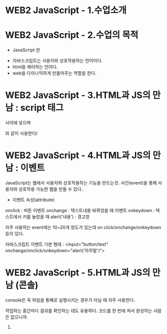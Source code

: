 # WEB2 JavaScript - 1.수업소개

# WEB2 JavaScript - 2.수업의 목적

- JavaScript 란

* 자바스크립트는 사용자와 상호작용하는 언어이다.
* html을 제어하는 언어다.
* web을 다이나믹하게 만들어주는 역할을 한다.

# WEB2 JavaScript - 3.HTML과 JS의 만남 : script 태그

<body></body> 사이에 넣으며

<script>
document.write(1 + 1);
</script>

와 같이 사용한다/

# WEB2 JavaScript - 4.HTML과 JS의 만남 : 이벤트

JavaScript는 웹에서 사용자와 상호작용하는 기능을 만드는것.
사건(event)을 통해 사용자와 상호작용 가능한 웹을 만들 수 있다..

- 이벤트 속성(attribute)

onclick : 버튼 이벤트
onchange : 텍스트내용 바뀌었을 때 이벤트
onkeydown : 텍스트에서 키를 눌렀을 때
alert('내용') : 경고창

자주 사용하는 event에는 10~20개 정도가 있는데 on click/onchange/onkeydown 등이 있다.

자바스크립트 이벤트 기본 형태 :
<input="button/text" onchange/onclick/onkeydown="alert('아무말')">

# WEB2 JavaScript - 5.HTML과 JS의 만남 (콘솔)

console은 꼭 파일을 통째로 실행시키는 경우가 아닐 때 자주 사용한다.

작업하는 중간마다 결과를 확인하는 데도 유용하다. 코드를 한 번에 쳐서 완성하는 사람은 없으니까.

1. <script> 태그를 이용하거나
2. 특정사건 event 에 대해서 on~ attribute를 추가해서 실행시키거나,
3. 웹페이지-검사에서 웹페이지의 콘솔 JavaScript를 사용하여 간단히 원하는 문제를 해결할 수 있다.

# WEB2 JavaScript - 6.데이터타입 - 문자열과 숫자

데이터 처리하기위해 데이터를 분류하는 일이 필요하고 중요해서 문자와 숫자 문자열을 나누고,
JavaScript 프로퍼티를 이용하여 다양한 편의성기능을 사용한다.

- data type

* 문자(a,b,c...#,\$...)
* 숫자(1,2,3...)
* 문자열(hello,ohmygod,...)

- javascript string(문자열) 프로퍼티

* .toUpperCase 대문자로 바꿔줌
* .indexOf 몇번째에 찾는 문자가 있는지 알려줌
* .trim() 공백 없애줌

"1" 은 문자, 1 은 숫자
1+1 은 2, "1"+"1" 은 11이다
그러나, html 에서는 타이핑한 문자가 그대로 나온다.

# WEB2 JavaScript - 7.변수와 대입 연산자
